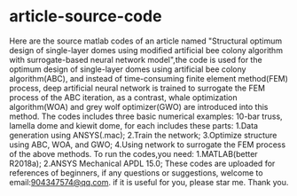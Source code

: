 # article-source-code
Here are the source matlab codes of an article named "Structural optimum design of single-layer domes using modified artificial bee colony algorithm with surrogate-based neural network model",the code is used for the optimum design of single-layer domes using artificial bee colony algorithm(ABC), and instead of time-consuming finite element method(FEM) process, deep artificial neural network is trained to surrogate the FEM process of the ABC iteration, as a contrast, whale optimization algorithm(WOA) and grey wolf optimizer(GWO) are introduced into this method.
The codes includes three basic numerical examples: 10-bar truss, lamella dome and kiewit dome, for each includes these parts:
1.Data generation using ANSYS(.mac);
2.Train the network;
3.Optimize structure using ABC, WOA, and GWO;
4.Using network to surrogate the FEM process of the above methods.
To run the codes,you need:
1.MATLAB(better R2018a);
2.ANSYS Mechanical APDL 15.0;
These codes are uploaded for references of beginners, if any questions or suggestions, welcome to email:904347574@qq.com. if it is useful for you, please star me.
Thank you.
